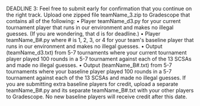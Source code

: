 DEADLINE 3: Feel free to submit early for confirmation that you continue on the right track. Upload one zipped
file teamName_3.zip to Gradescope that contains all of the following:
• Player teamName_d3.py for your current tournament player that runs in our environment and makes no
illegal guesses. (If you are wondering, that d is for deadline.)
• Player teamName_B#.py where # is 1, 2, 3, or 4 for your team's baseline player that runs in our environment
and makes no illegal guesses.
• Output (teamName_d3.txt) from 5-7 tournaments where your current tournament player played 100 rounds in
a 5-7 tournament against each of the 13 SCSAs and made no illegal guesses.
• Output (teamName_B#.txt) from 5-7 tournaments where your baseline player played 100 rounds in a 5-7
tournament against each of the 13 SCSAs and made no illegal guesses.
If you are submitting extra baseline players for credit, upload a separate teamName_B#.py and its separate
teamName_B#.txt with your other players to Gradescope. No new baseline players will receive credit after this
date.
